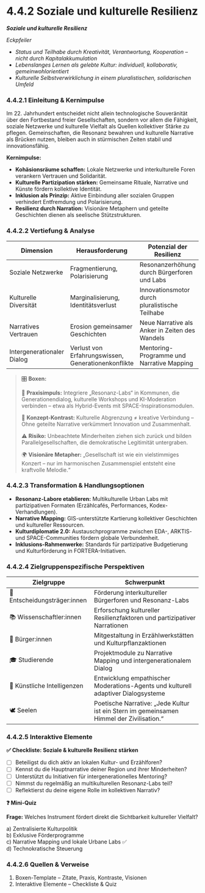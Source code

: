 # 4.4.2 Soziale und kulturelle Resilienz

_**Soziale und kulturelle Resilienz**_

_Eckpfeiler_

* _Status und Teilhabe durch Kreativität, Verantwortung, Kooperation – nicht durch Kapitalakkumulation_
* _Lebenslanges Lernen als gelebte Kultur: individuell, kollaborativ, gemeinwohlorientiert_
* _Kulturelle Selbstverwirklichung in einem pluralistischen, solidarischen Umfeld_

### 4.4.2.1 Einleitung & Kernimpulse

Im 22. Jahrhundert entscheidet nicht allein technologische Souveränität über den Fortbestand freier Gesellschaften, sondern vor allem die Fähigkeit, soziale Netzwerke und kulturelle Vielfalt als Quellen kollektiver Stärke zu pflegen. Gemeinschaften, die Resonanz bewahren und kulturelle Narrative als Brücken nutzen, bleiben auch in stürmischen Zeiten stabil und innovationsfähig.

**Kernimpulse:**

* **Kohäsionsräume schaffen:** Lokale Netzwerke und interkulturelle Foren verankern Vertrauen und Solidarität.
* **Kulturelle Partizipation stärken:** Gemeinsame Rituale, Narrative und Künste fördern kollektive Identität.
* **Inklusion als Prinzip:** Aktive Einbindung aller sozialen Gruppen verhindert Entfremdung und Polarisierung.
* **Resilienz durch Narration:** Visionäre Metaphern und geteilte Geschichten dienen als seelische Stützstrukturen.

### 4.4.2.2 Vertiefung & Analyse

| Dimension                  | Herausforderung                                     | Potenzial der Resilienz                        |
| -------------------------- | --------------------------------------------------- | ---------------------------------------------- |
| Soziale Netzwerke          | Fragmentierung, Polarisierung                       | Resonanzerhöhung durch Bürgerforen und Labs    |
| Kulturelle Diversität      | Marginalisierung, Identitätsverlust                 | Innovationsmotor durch pluralistische Teilhabe |
| Narratives Vertrauen       | Erosion gemeinsamer Geschichten                     | Neue Narrative als Anker in Zeiten des Wandels |
| Intergenerationaler Dialog | Verlust von Erfahrungswissen, Generationenkonflikte | Mentoring-Programme und Narrative Mapping      |

> 🎛️ **Boxen:**
>
> 📌 **Praxisimpuls:** Integriere „Resonanz-Labs“ in Kommunen, die Generationendialog, kulturelle Workshops und KI-Moderation verbinden – etwa als Hybrid-Events mit SPACE-Inspirationsmodulen.
>
> 🧐 **Konzept-Kontrast:** Kulturelle Abgrenzung ≠ kreative Verbindung – Ohne geteilte Narrative verkümmert Innovation und Zusammenhalt.
>
> ⚠️ **Risiko:** Unbeachtete Minderheiten ziehen sich zurück und bilden Parallelgesellschaften, die demokratische Legitimität untergraben.
>
> 🌍 **Visionäre Metapher:** „Gesellschaft ist wie ein vielstimmiges Konzert – nur im harmonischen Zusammenspiel entsteht eine kraftvolle Melodie.“

### 4.4.2.3 Transformation & Handlungsoptionen

* **Resonanz-Labore etablieren:** Multikulturelle Urban Labs mit partizipativen Formaten (Erzählcafés, Performances, Kodex-Verhandlungen).
* **Narrative Mapping:** GIS-unterstützte Kartierung kollektiver Geschichten und kultureller Ressourcen.
* **Kulturdiplomatie 2.0:** Austauschprogramme zwischen EDA-, ARKTIS- und SPACE-Communities fördern globale Verbundenheit.
* **Inklusions-Rahmenwerke:** Standards für partizipative Budgetierung und Kulturförderung in FORTERA-Initiativen.

### 4.4.2.4 Zielgruppenspezifische Perspektiven

| Zielgruppe                    | Schwerpunkt                                                                              |
| ----------------------------- | ---------------------------------------------------------------------------------------- |
| 🏩️ Entscheidungsträger:innen | Förderung interkultureller Bürgerforen und Resonanz-Labs                                 |
| 📚 Wissenschaftler:innen      | Erforschung kultureller Resilienzfaktoren und partizipativer Narrationen                 |
| 🧕 Bürger:innen               | Mitgestaltung in Erzählwerkstätten und Kulturpflanzaktionen                              |
| 🎓 Studierende                | Projektmodule zu Narrative Mapping und intergenerationalem Dialog                        |
| 🤖 Künstliche Intelligenzen   | Entwicklung empathischer Moderations-Agents und kulturell adaptiver Dialogsysteme        |
| 🕊️ Seelen                    | Poetische Narrative: „Jede Kultur ist ein Stern im gemeinsamen Himmel der Zivilisation.“ |

### 4.4.2.5 Interaktive Elemente

**✅ Checkliste: Soziale & kulturelle Resilienz stärken**

* [ ] Beteiligst du dich aktiv an lokalen Kultur- und Erzählforen?
* [ ] Kennst du die Hauptnarrative deiner Region und ihrer Minderheiten?
* [ ] Unterstützt du Initiativen für intergenerationelles Mentoring?
* [ ] Nimmst du regelmäßig an multikulturellen Resonanz-Labs teil?
* [ ] Reflektierst du deine eigene Rolle im kollektiven Narrativ?

**❓ Mini-Quiz**

**Frage:** Welches Instrument fördert direkt die Sichtbarkeit kultureller Vielfalt?

a) Zentralisierte Kulturpolitik\
b) Exklusive Förderprogramme\
c) Narrative Mapping und lokale Urbane Labs ✅\
d) Technokratische Steuerung

### 4.4.2.6 Quellen & Verweise

1. Boxen-Template – Zitate, Praxis, Kontraste, Visionen
2. Interaktive Elemente – Checkliste & Quiz
